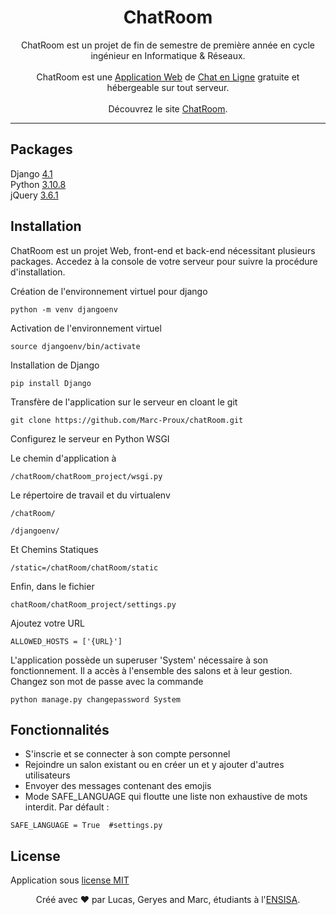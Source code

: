 <h1 align="center">
	ChatRoom
</h1>

<p align ="center">
	ChatRoom est un projet de fin de semestre de première année en cycle
	ingénieur en Informatique & Réseaux.<br></br>
	ChatRoom est une <a href="https://fr.wikipedia.org/wiki/Application_web">Application Web</a>
	de <a href ="https://fr.wikipedia.org/wiki/Chat_en_ligne">Chat en Ligne</a> gratuite et 
	hébergeable sur tout serveur.<br></br>
	Découvrez le site <a href="http://chatrooms.alwaysdata.net/">ChatRoom</a>.
</p>

<hr />

## Packages

Django <a href="https://docs.djangoproject.com/en/4.1/releases/4.1/">4.1</a><br/>
Python <a href="https://www.python.org/downloads/release/python-3108/">3.10.8</a><br/>
jQuery <a href="https://jquery.com/">3.6.1</a>


## Installation
ChatRoom est un projet Web, front-end et back-end nécessitant plusieurs packages. Accedez à la console de votre serveur pour suivre la procédure d'installation.

Création de l'environnement virtuel pour django
```
python -m venv djangoenv
```

Activation de l'environnement virtuel
```
source djangoenv/bin/activate
```

Installation de Django
```
pip install Django
```

Transfère de l'application sur le serveur en cloant le git
```
git clone https://github.com/Marc-Proux/chatRoom.git
```

Configurez le serveur en Python WSGI

Le chemin d'application à 
```
/chatRoom/chatRoom_project/wsgi.py
```

Le répertoire de travail et du virtualenv
```
/chatRoom/
```
```
/djangoenv/
```

Et Chemins Statiques
```
/static=/chatRoom/chatRoom/static
```


Enfin, dans le fichier
```
chatRoom/chatRoom_project/settings.py
```
Ajoutez votre URL
```
ALLOWED_HOSTS = ['{URL}']
```

L'application possède un superuser 'System' nécessaire à son fonctionnement.
Il a accès à l'ensemble des salons et à leur gestion.
Changez son mot de passe avec la commande
```
python manage.py changepassword System
```

## Fonctionnalités

 - S'inscrie et se connecter à son compte personnel
 - Rejoindre un salon existant ou en créer un et y ajouter d'autres utilisateurs
 - Envoyer des messages contenant des emojis
 - Mode SAFE_LANGUAGE qui floutte une liste non exhaustive de mots interdit. Par défault :
 ```
 SAFE_LANGUAGE = True  #settings.py
 ```

## License

Application sous [license MIT](./LICENSE.md)

<footer>
<p align="center">
Créé avec ❤️ par Lucas, Geryes and Marc, étudiants à l'<a href="https://www.ensisa.uha.fr">ENSISA</a>.
</p>
</footer>
